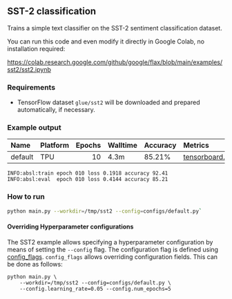 ## SST-2 classification

Trains a simple text classifier on the SST-2 sentiment classification dataset.

You can run this code and even modify it directly in Google Colab, no
installation required:

https://colab.research.google.com/github/google/flax/blob/main/examples/sst2/sst2.ipynb

### Requirements
* TensorFlow dataset `glue/sst2` will be downloaded and prepared automatically, if necessary.

### Example output

| Name    | Platform  |  Epochs | Walltime   | Accuracy   | Metrics                                                                                                               | Workdir                                                                                                                        |
|:--------|:--------|--------:|:-----------|:-----------------|:----------------------------------------------------------------------------------------------------------------------|:-------------------------------------------------------------------------------------------------------------------------------|
| default | TPU     |     10 | 4.3m    | 85.21%           | [tensorboard.dev](https://tensorboard.dev/experiment/yTQjjRY9RlGRrZzg8h9PJw/) | |

```
INFO:absl:train epoch 010 loss 0.1918 accuracy 92.41
INFO:absl:eval  epoch 010 loss 0.4144 accuracy 85.21
```

### How to run

```bash
python main.py --workdir=/tmp/sst2 --config=configs/default.py`
```

#### Overriding Hyperparameter configurations

The SST2 example allows specifying a hyperparameter configuration by means of
setting the `--config` flag. The configuration flag is defined using
[config_flags](https://github.com/google/ml_collections/tree/master#config-flags).
`config_flags` allows overriding configuration fields. This can be done as
follows:

```shell
python main.py \
    --workdir=/tmp/sst2 --config=configs/default.py \
    --config.learning_rate=0.05 --config.num_epochs=5
```
